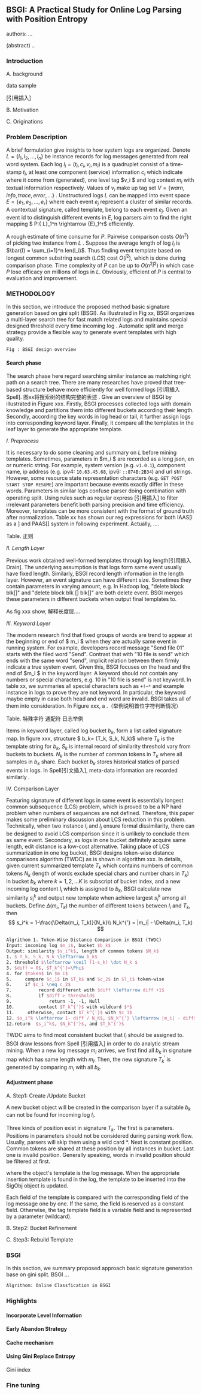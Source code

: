 ## BSGI: A Practical Study for Online Log Parsing with Position Entropy

authors:  ...

(abstract) .. 





### Introduction

A. background

data sample

[引用插入]



B. Motivation



C. Originations



### Problem Description

A brief formulation give insights to how system logs are organized. Denote $L=\{l_1, l_2, \dots, l_n\}$ be instance records for log messages generated from real word system. Each log $l_i=(t_i, c_i, v_i, m_i)$ is a quadruplet consist of a time-stamp  $t_i$, at least one component (service) information $c_i$ which indicate where it come from (generated),  one level tag $v_i $ and log context  $m_i$ with textual information respectively. Values of $v_i$ make up  tag set $V = \{warn, info, trace, error, \dots\}$ . Unstructured logs $L$ can be mapped into event space $E=\{e_1, e_2, \dots, e_r\}$ where each event $e_j$ represent a cluster of similar records. A contextual signature, called template, belong to each event  $e_j$. Given an event id to distinguish different events in $E$, log parsers aim to find the right mapping $ P:\{ L\}_1^n \rightarrow \{E\}_1^r$ efficiently. 

A rough estimate of time consume for $P$. Pairwise comparison costs $O(n^2)$ of picking two instance from $L$ . Suppose the average length of log $l_i$ is $\bar{l} = \sum_{i=1}^n len(l_i)$. Thus finding event template based on longest common substring search ($LCS$) cost $O(\bar l^2)$,  which is done during comparison phase. Time complexity of $P$ can be up to $O(n^2 \bar l^2)$ in which case $P$ lose efficacy on millions of logs in $L$. Obviously, efficient of $P$ is central to evaluation and improvement.



### METHODOLOGY

In this section, we introduce the proposed method  basic signature generation based on gini split (BSGI). As illustrated in Fig xx, BSGI organizes a multi-layer search tree for fast match related logs and maintains special designed threshold  every time incoming log . Automatic split and merge strategy provide a flexible way to generate event templates with high quality. 

`Fig : BSGI design overview`

#### Search phase

The search phase here regard searching similar instance as matching right path on a search tree. There are many researches have proved that tree-based structure behave more efficiently for well formed logs [引用插入 Spell].  图xx将搜索树的结构完整的表述 . Give an overview of BSGI by illustrated in Figure xxx. Firstly, BSGI processes collected logs with domain knowledge and partitions them into different buckets according their length. Secondly, according the key words in log head or tail, it further assign logs into corresponding keyword layer. Finally, it compare all the templates in the leaf layer to generate the appropriate template.

*I. Preprocess*

It is necessary to do some cleaning and summary on $L$ before mining templates. Sometimes, parameters in $m_i $ are recorded as a long json, en or numeric string.  For example, system version (e.g. `v1.0.1`), component name, ip address (e.g. ipv4: `10.63.45.68`, ipv6: `::874B:2B34`) and url strings. However, some resource state representation characters (e.g. `GET POST START STOP RESUME`) are important because events exactly differ in these words.  Parameters in similar logs confuse parser doing combination with operating split.  Using rules such as regular express [引用插入] to filter irrelevant parameters benefit both parsing precision and time efficiency. Moreover, templates can be more consistent with the format of ground truth after normalization.  Table xx has shown our reg expressions for both IAAS[i as a ] and PAAS[] system in following  experiment. Actually, ....

Table. 正则



*II.  Length Layer*

Previous work obtained well-formed templates through log length[引用插入 Drain]. The underlying assumption is that logs form same event usually have fixed length. Similarly, BSGI record length information in the length layer.  However, an event signature can have different size. Sometimes they contain parameters in varying amount,  e.g. In Hadoop log, "delete block blk[]" and "delete block blk [] blk[]" are both delete event. BSGI merges these parameters in different buckets when output final templates to.

As fig xxx show, 解释长度层....



*III. Keyword Layer*

The modern research find that fixed groups of words are trend to appear at the beginning or end of  $ m_i $ when they are actually same event in running system.  For example, developers record message "Send file 01" starts with the filed word "Send". Contrast that with "10 file is send" which ends with the same word "send", implicit relation between them firmly indicate a true system event. Given this, BSGI focuses on the head and the end of $m_i $ in the keyword layer. A keyword should not contain any numbers or special characters, e.g. 10 in "10 file is send" is not keyword.  In table xx, we summaries all special characters such as `+!~*` and example instance in logs to prove they are not keyword. In particular, the keyword maybe empty in case both head and end word are invalid. BSGI takes all of them into consideration. In Figure xxx, a .（举例说明首位字符判断情况）

Table. 特殊字符 通配符 日志举例



Items in keyword layer, called log bucket $b_k$, form a list called signature map.  In figure xxx, structure $ b_k= (T_k, S_k, N_k)$ where  $T_k$ is the template string for $b_k$, $S_k$ is internal record of similarity threshold vary from buckets to buckets. $N_k$ is the number of common tokens in $T_k$ where all samples in $b_k$ share. Each bucket $b_k$ stores historical statics of parsed events in logs. In Spell[引文插入], meta-data information are recorded similarly .



IV. Comparison Layer

Featuring signature of different logs in same event  is essentially longest common subsequence (LCS) problem, which is proved to be a NP hard problem when numbers of sequences are not defined. Therefore, this paper makes some preliminary discussion about LCS reduction in this problem. Technically,  when two instance $l_i$ and $l_j$ ensure formal dissimilarity, there can be designed to avoid LCS comparison since it is unlikely to conclude them as same event. Secondary, as logs in one bucket definitely acquire same length, edit distance is a low-cost alternative. Taking place of LCS summarization in one log bucket, BSGI designs token-wise distance comparisons algorithm (TWDC) as is shown in algorithm xxx. In details, given current summarized template $T_k$ which contains numbers of  common tokens $N_k$ (length of words exclude special chars and number chars in $T_k$) in bucket $b_k$ where $k=1, 2,\dots K$  is subscript of bucket index, and a new incoming log content $l_i$ which is assigned to $b_k$, BSGI calculate new similarity $s_i^k$ and output new template when achieve largest $s_i^k$ among all buckets.  Define $\Delta(m_i, T_k)$ the number of different tokens between $l_i$ and $T_k$, then 
$$
s_i^k = 1-\frac{\Delta(m_i, T_k)}{N_k}\\
N_k^{'} = |m_i| - \Delta(m_i, T_k)
$$

```latex
Algrithom 1. Token-Wise Distance Comparison in BSGI (TWDC)
Input: incoming log $m_i$, bucket $b_k$ 
Output: similarity $s_i^k$, length of common tokens $N_k$
1. $ T_k, S_k, N_k \leftarrow b_k$ 
2. threshold $\leftarrow \ceil (1-s_k) \dot N_k $
3. $diff = 0$, $T_k^{'}=\Phi$
4. for $token$ in $m_i$
5.     compare $c_1$ in $T_k$ and $c_2$ in $l_i$ token-wise	
6.     if $c_1 \neq c_2$
7. 			record different with $diff \leftarrow diff +1$
8. 			if $diff > threshold$
9. 				return -1, -1, Null
10. 		contact $T_k^{'}$ with wildcard $*$
11.     otherwise, contact $T_k^{'}$ with $c_1$
12. $s_i^k \leftarrow 1- diff / N_K$, $N_k^{'} \leftarrow |m_i| - diff$
12.return  $s_i^k$, $N_k^{'}$, and $T_k^{'}$
```

TWDC aims to find most consistent bucket that $l_i$ should be assigned to. BSGI draw lessons from Spell [引用插入] in order to do analytic stream mining. When a new log message $m_i$ arrives, we first find all $b_k$ in signature map which has same length with $m_i$. Then, the new signature $T_k^{'}$ is generated by comparing $m_i$ with all $b_k$. 



#### Adjustment phase

A. Step1:  Create /Update Bucket

A new bucket object will be created in the comparison layer if a suitable $b_k$ can not be found for incoming log $l_i$. 

Three kinds of position exist in signature $T_k$. The first is parameters. Positions in parameters should not be considered during parsing work flow. Usually, parsers will skip them using a wild card $*$.  Next is constant position. Common tokens are shared at these position by all instances in bucket. Last one is invalid position. Generally speaking, words in invalid position should be filtered at first.





where the object's template is the log message. When the appropriate insertion template is found in the log, the template to be inserted into the SigObj object is updated. 



Each field of the template is compared with the corresponding field of the log message one by one. If the same, the field is reserved as a constant field. Otherwise, the tag template field is a variable field and is represented by a parameter (wildcard).



B. Step2:  Bucket Refinement



C. Step3:  Rebuild Template



### BSGI

In this section, we summary proposed approach basic signature generation base on gini split. BSGI ...

```latex
Algrithom: Online Classfication in BSGI
```



### Highlights

#### Incorporate Level Information



#### Early Abandon Strategy



#### Cache mechanism



#### Using Gini Replace Entropy

Gini index





### Fine tuning





### 



